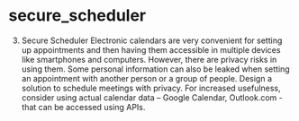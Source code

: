# secure_scheduler
3. Secure Scheduler
Electronic calendars are very convenient for setting up appointments and then having them
accessible in multiple devices like smartphones and computers. However, there are privacy risks in
using them. Some personal information can also be leaked when setting an appointment with
another person or a group of people.
Design a solution to schedule meetings with privacy.
For increased usefulness, consider using actual calendar data – Google Calendar, Outlook.com -
that can be accessed using APIs.
